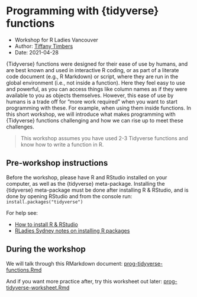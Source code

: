 # Programming with {tidyverse} functions
- Workshop for R Ladies Vancouver
- Author: [Tiffany Timbers](https://www.tiffanytimbers.com/)
- Date: 2021-04-28

{Tidyverse} functions were designed for their ease of use by humans, and are best known and used in interactive R coding, or as part of a literate code document (e.g., R Markdown) or script, where they are run in the global environment (i.e., not inside a function). Here they feel easy to use and powerful, as you can access things like column names as if they were available to you as objects themselves. However, this ease of use by humans is a trade off for “more work required” when you want to start programming with these. For example, when using them inside functions. In this short workshop, we will introduce what makes programming with {Tidyverse} functions challenging and how we can rise up to meet these challenges.

> This workshop assumes you have used 2-3 Tidyverse functions and know how to write a function in R.

## Pre-workshop instructions

Before the workshop, please have R and RStudio installed on your computer, as well as the {tidyverse} meta-package. Installing the {tidyverse} meta-package must be done after installing R & RStudio, and is done by opening RStudio and from the console run: `install.packages("tidyverse")`

For help see:

- [How to install R & RStudio](https://moderndive.netlify.app/1-getting-started.html#installing)
- [RLadies Sydney notes on installing R packages](https://rladiessydney.org/courses/ryouwithme/01-basicbasics-2/)

## During the workshop

We will talk through this RMarkdown document: [prog-tidyverse-functions.Rmd](prog-tidyverse-functions.Rmd)

And if you want more practice after, try this worksheet out later: [prog-tidyverse-worksheet.Rmd](prog-tidyverse-worksheet.Rmd)
